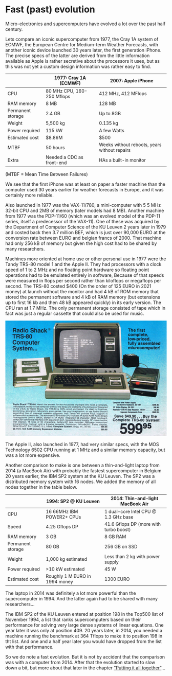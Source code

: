 # Fast (past) evolution

Micro-electronics and supercomputers have evolved a lot over the past half century.

Lets compare an iconic supercomputer from 1977, the Cray 1A system of ECMWF, the
European Centre for Medium-term Weather Forecasts, with another iconic device 
launched 30 years later, the first generation iPhone.
The precise specs of the latter are derived
from the little information available as Apple is rather secretive about the processors
it uses, but as this was not yet a custom design information was rather easy to find.

|                   | 1977: Cray 1A (ECMWF)      | 2007: Apple iPhone                           |
|-------------------|----------------------------|----------------------------------------------|
| CPU               | 80 MHz CPU, 160-250 Mflops | 412 MHz, 412 MFlops                          |
| RAM memory        | 8 MB                       | 128 MB                                       |
| Permanent storage | 2.4 GB                     | Up to 8GB                                    |
| Weight            | 5,500 kg                   | 0.135 kg                                     |
| Power required    | 115 kW                     | A few Watts                                  |
| Estimated cost    | $8.86M                     | $500                                         |
| MTBF              | 50 hours                   | Weeks without reboots, years without repairs |
| Extra             | Needed a CDC as front-end  | HAs a built-in monitor                       |

(MTBF = Mean Time Between Failures)

<!--
Data source: iPhone and iPhone 3G: ARM11 CPU, 412MHz, with Vector Floating Point unit (VFP), single and double precision. One manual for a ARM11 core (http://infocenter.arm.com/help/topic/com.arm.doc.ddi0290g/Cegbeedf.html see section 22.11 in the ARM1156T2F-S Technical Reference Manual) mentions that one DP add can be launched every cycle, or one DP multiply or FMA every 2 cycles, so 412 Mflops peak performance with fused multiply-add instructions. (CPU: Found on Anandtech web site).
Weight iPhone 3G: 133gr (Apple web site)
-->

We see that the first iPhone was at least on paper a faster machine than the computer
used 30 years earlier for weather forecasts in Europe, and it was certainly more reliable.

Also launched in 1977 was the VAX-11/780, a mini-computer with 5 5 MHz 32-bit CPU and 
2MB of memory (later models had 8 MB).
Another machine from 1977 was the PDP-11/60 (which was an evolved model of the PDP-11 series, itself
a predecessor of the VAX-11). One of these was acquired by the Department of 
Computer Science of the KU Leuven 2 years later in 1979 and costed back then 3.7 million BEF,
which is just over 90,000 EURO at the conversion rate between EURO and belgian francs of 2000.
That machine had only 256 kB of memory but given the high cost had to be shared by many researchers.

Machines more oriented at home use or other personal use in 1977 were the Tandy TRS-80 model 1 and 
the Apple II. They had processors with a clock speed of 1 to 2 MHz and no floating point hardware
so floating point operations had to be emulated entirely in software, Because of that speeds were
measured in flops per second rather than kiloflops or megaflops per second.
The TRS-80 costed $400 (On the order of 125 EURO in 2021 money) at launch without the monitor 
and had 4 kB of ROM memory that stored the
permanent software and 4 kB of RAM memory (but extensions up to first 16 kb and then 48 kB appeared quickly) 
in its early version. The CPU ran at 1.7 MHz. The only permanent storage consisted
of tape which in fact was just a regular cassette that could also be used for music.

![AMD Rome CPU of Vaughan](../img/C02_S10_01_TRS80.jpg)

The Apple II, also launched in 1977, had very similar specs, with the MOS Technology 6502 CPU running
at 1 MHz and a similar memory capacity, but was a lot more expensive.

Another comparison to make is one between a thin-and-light laptop from 2014 (a MacBook Air) with
probably the fastest supercomputer in Belgium 20 years earlier, the IBM SP2 system at the KU Leuven.
The SP2 was a distributed memory system with 16 nodes. We added the memory of all nodes together in
the table below.

|                   | 1994: SP2 @ KU Leuven          | 2014: Thin-and-light MacBook Air       |
|-------------------|--------------------------------|----------------------------------------|
| CPU               | 16 66MHz IBM POWER2+ CPUs      | 1 dual-core Intel CPU @ 1.3 GHz base   |
| Speed             | 4.25 Gflops DP                 | 41.6 Gflops DP (more with turbo boost) |
| RAM memory        | 3 GB                           | 8 GB RAM                               |
| Permanent storage | 80 GB                          | 256 GB on SSD                          |
| Weight            | 1,000 kg estimated             | Less than 2 kg with power supply       |
| Power required    | >10 kW estimated               | 45 W                                   |
| Estimated cost    | Roughly 1 M EURO in 1994 money | 1300 EURO                              |

The laptop in 2014 was definitely a lot more powerful than the supercomputer in 1994. And the latter
again had to be shared with many researchers...

The IBM SP2 of the KU Leuven entered at position 198 in the Top500 list of November 1994, 
a list that ranks supercomputers based on their performance for solving very large dense systems
of linear equations.
One year later it was only at position 409.
20 years later, in 2014, you needed a machine running the benchmark at 364 Tflops to make it to
position 198 in tht list. And one and a half year later you would have dropped from the list with
that performance.

So we do note a fast evolution. But it is not by accident that the comparison was with a computer from 2014.
After that the evolution started to slow down a bit, but more about that later in the 
chapter ["Putting it all together"](../../C05_Summary1)...

